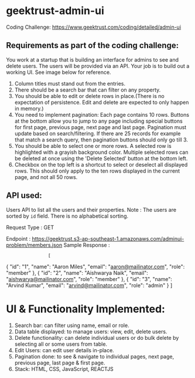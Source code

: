 # geektrust-admin-ui

Coding Challenge: https://www.geektrust.com/coding/detailed/admin-ui

## Requirements as part of the coding challenge:

You work at a startup that is building an interface for admins to see and delete users. The users will be provided via an API. Your job is to build out a working UI. See image below for reference.

1. Column titles must stand out from the entries.
2. There should be a search bar that can filter on any property.
3. You should be able to edit or delete rows in place.(There is no expectation of persistence. Edit and delete are expected to only happen in memory.)
4. You need to implement pagination: Each page contains 10 rows. Buttons at the bottom allow you to jump to any page including special buttons for first page, previous page, next page and last page. Pagination must update based on search/filtering. If there are 25 records for example that match a search query, then pagination buttons should only go till 3.
5. You should be able to select one or more rows. A selected row is highlighted with a grayish background color. Multiple selected rows can be deleted at once using the 'Delete Selected' button at the bottom left.
6. Checkbox on the top left is a shortcut to select or deselect all displayed rows. This should only apply to the ten rows displayed in the current page, and not all 50 rows.

## API used:

Users API to list all the users and their properties.
Note :
The users are sorted by `id` field. There is no alphabetical sorting.

Request Type :
GET

Endpoint :
https://geektrust.s3-ap-southeast-1.amazonaws.com/adminui-problem/members.json
Sample Response :

                    [

{
"id": "1",
"name": "Aaron Miles",
"email": "aaron@mailinator.com",
"role": "member"
},
{
"id": "2",
"name": "Aishwarya Naik",
"email": "aishwarya@mailinator.com",
"role": "member"
},
{
"id": "3",
"name": "Arvind Kumar",
"email": "arvind@mailinator.com",
"role": "admin"
}
]

# UI & Functionality Implemented:

1. Search bar: can filter using name, email or role.
2. Data table displayed: to manage users: view, edit, delete users.
3. Delete functionality: can delete individual users or do bulk delete by selecting all or some users from table.
4. Edit Users: can edit user details in-place.
5. Pagination done: to see & navigate to individual pages, next page, previous page, last page & first page.
6. Stack: HTML, CSS, JavaScript, REACTJS
